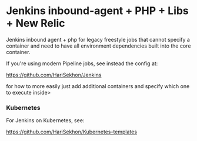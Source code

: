 # Jenkins inbound-agent + PHP + Libs + New Relic

Jenkins inbound agent + php for legacy freestyle jobs that cannot specify a container and need to have all environment dependencies built into the core container.

If you're using modern Pipeline jobs, see instead the config at:

https://github.com/HariSekhon/Jenkins

for how to more easily just add additional containers and specify which one to execute inside>

### Kubernetes

For Jenkins on Kubernetes, see:

https://github.com/HariSekhon/Kubernetes-templates

